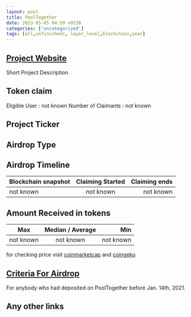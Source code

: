 ```yaml
---
layout: post
title: PoolTogether
date: 2023-05-05 04:59 +0530
categories: ['uncategorized']
tags: [all,unfinishedc, layer_level,blockchain,year] 
---
```





## [Project Website](https://app.pooltogether.com/)

 Short Project Description

## Token claim

Eligible User : not known
Number of Claimants : not known

## Project Ticker

## Airdrop Type

## Airdrop Timeline

| Blockchain snapshot     | Claiming Started           | Claiming ends    |
| ----------------------- |:--------------------------:| ----------------:|
|       not known         |        not known           |   not known      |

## Amount Received in tokens  

| Max        |    Median / Average  |       Min    |
| ---------- |:--------------------:| ------------:|
| not known  |     not known        |  not known   |

for checking price visit [coinmarketcap](https://coinmarketcap.com/currencies/) and [coingeko](https://www.coingecko.com/en/coins/)

## [Criteria For Airdrop](link)

For anybody who had deposited on PoolTogether before Jan. 14th, 2021.

## Any other links
